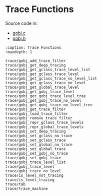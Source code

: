 # Trace Functions

Source code in:
- [gobj.c](https://github.com/artgins/yunetas/blob/main/kernel/c/gobj-c/src/gobj.c)
- [gobj.h](https://github.com/artgins/yunetas/blob/main/kernel/c/gobj-c/src/gobj.h)

```{toctree}
:caption: Trace Functions
:maxdepth: 1

trace/gobj_add_trace_filter
trace/gobj_get_deep_tracing
trace/gobj_get_gclass_trace_level_list
trace/gobj_get_gclass_trace_level
trace/gobj_get_gclass_trace_no_level_list
trace/gobj_get_gclass_trace_no_level
trace/gobj_get_global_trace_level
trace/gobj_get_gobj_trace_level
trace/gobj_get_gobj_trace_level_tree
trace/gobj_get_gobj_trace_no_level
trace/gobj_get_gobj_trace_no_level_tree
trace/gobj_get_trace_filter
trace/gobj_load_trace_filter
trace/gobj_remove_trace_filter
trace/gobj_repr_gclass_trace_levels
trace/gobj_repr_global_trace_levels
trace/gobj_set_deep_tracing
trace/gobj_set_gclass_no_trace
trace/gobj_set_gclass_trace
trace/gobj_set_global_no_trace
trace/gobj_set_global_trace
trace/gobj_set_gobj_no_trace
trace/gobj_set_gobj_trace
trace/gobj_trace_level_list
trace/gobj_trace_level
trace/gobj_trace_no_level
trace/is_level_not_tracing
trace/is_level_tracing
trace/tab
trace/trace_machine

```

